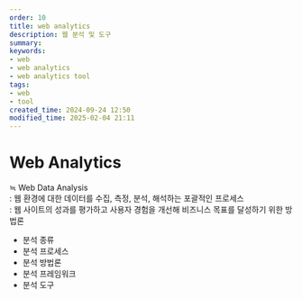 ```yaml
---
order: 10
title: web analytics
description: 웹 분석 및 도구
summary:
keywords:
- web
- web analytics
- web analytics tool
tags:
- web
- tool
created_time: 2024-09-24 12:50
modified_time: 2025-02-04 21:11
---
```


# Web Analytics
≒ Web Data Analysis  
: 웹 환경에 대한 데이터를 수집, 측정, 분석, 해석하는 포괄적인 프로세스  
: 웹 사이트의 성과를 평가하고 사용자 경험을 개선해 비즈니스 목표를 달성하기 위한 방법론  

- 분석 종류
- 분석 프로세스
- 분석 방법론
- 분석 프레임워크
- 분석 도구